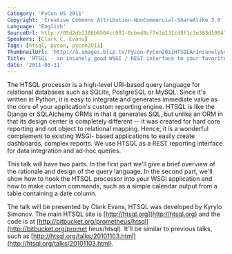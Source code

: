 ```yaml
---
Category: 'PyCon US 2011'
Copyright: 'Creative Commons Attribution-NonCommercial-ShareAlike 3.0'
Language: 'English'
SourceUrl: http://05d2db1380b6504cc981-8cbed8cf7e3a131cd8f1c3e383d10041.r93.cf2.rackcdn.com/pycon-us-2011/365_htsql-an-insanely-good-wsgi-rest-interface-to-your-favorite-database.mp4
Speakers: [Clark C. Evans]
Tags: [htsql, pycon, pycon2011]
ThumbnailUrl: 'http://a.images.blip.tv/Pycon-PyCon2011HTSQLAnInsanelyGoodWSGIRESTInterfaceToYour159.png'
Title: 'HTSQL - an insanely good WSGI / REST interface to your favorite database'
date: '2011-03-11'
---
```

The HTSQL processor is a high-level URI-based query language for relational
databases such as SQLite, PostgreSQL or MySQL. Since it's written in Python,
it is easy to integrate and generates immediate value as the core of your
application's custom reporting engine. HTSQL is like the Django or SQLAlchemy
ORMs in that it generates SQL, but unlike an ORM in that its design center is
completely different -- it was created for hard core reporting and not object
to relational mapping. Hence, it is a wonderful complement to existing WSGI-
based applications to easily create dashboards, complex reports. We use HTSQL
as a REST reporting interface for data integration and ad-hoc queries.

This talk will have two parts. In the first part we'll give a brief overview
of the rationale and design of the query language. In the second part, we'll
show how to hook the HTSQL processor into your WSGI application and how to
make custom commands, such as a simple calendar output from a table containing
a date column.

The talk will be presented by Clark Evans, HTSQL was developed by Kyrylo
Simonov. The main HTSQL site is [http://htsql.org](http://htsql.org) and the
code is at [http://bitbucket.org/prometheus/htsql](http://bitbucket.org/promet
heus/htsql). It'll be similar to previous talks, such as
[http://htsql.org/talks/20101103.html](http://htsql.org/talks/20101103.html).

